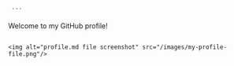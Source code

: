      ```
   Welcome to my GitHub profile!
   ```

   <img alt="profile.md file screenshot" src="/images/my-profile-file.png"/>

